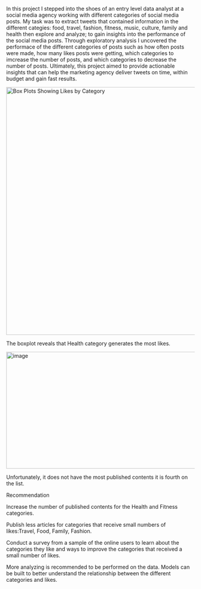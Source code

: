In this project I stepped into the shoes of an entry level data analyst at a social media agency working with different categories of social media posts. 
My task was to extract tweets that contained information in the different categies: food, travel, fashion, fitness, music, culture, family and health then explore and analyze; to gain insights 
into the performance of the social media posts.  Through exploratory analysis I uncovered the performace of the different categories of posts
such as how often posts were made, how many likes posts were getting, which categories to imcrease the number of posts, and which categories to decrease the number of posts.
Ultimately, this project aimed to provide actionable insights that can help the marketing  agency deliver tweets on time, within budget and gain fast results. 

<img width="1170" height="662" alt="Box Plots Showing Likes by Category" src="https://github.com/user-attachments/assets/30a8cd91-b152-4187-87c3-1a11691f0675" />


The boxplot reveals that Health category generates the most likes.

<img width="952" height="312" alt="image" src="https://github.com/user-attachments/assets/e0099393-f79d-4707-94ed-5fc7d3d937d0" />

Unfortunately, it does not have the most published contents it is fourth on the list.



Recommendation

Increase the number of published contents for the Health and Fitness categories.

Publish less articles for categories that receive small numbers of likes:Travel, Food, Family, Fashion.

Conduct a survey from a sample of the online users to learn about the categories they like and ways to improve the categories that received a small number of likes.

More analyzing is recommended to be performed on the data. Models can be built to better understand the relationship between
the different categories and likes.


